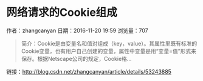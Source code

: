 # 网络请求的Cookie组成
作者：zhangcanyan
日期：2016-11-20 19:59
浏览量：707
> 简介：Cookie是由变量名和值对组成（key，value）。其属性里既有标准的Cookie变量，也有用户自己创建的变量，属性中变量是用“变量=值”形式来保存。根据Netscape公司的规定，Cookie格...

 链接：http://blog.csdn.net/zhangcanyan/article/details/53243885
